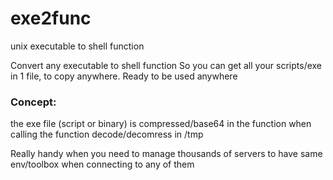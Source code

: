 # exe2func
unix executable to shell function

Convert any executable to shell function
So you can get all your scripts/exe in 1 file, to copy anywhere.
Ready to be used anywhere

### Concept:
the exe file (script or binary) is compressed/base64 in the function
when calling the function decode/decomress in /tmp

Really handy when you need to manage thousands of servers
to have same env/toolbox when connecting to any of them

